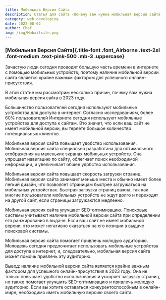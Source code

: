 ```yaml
---
title: Мобильная Версия Сайта
description: Статья для сайта «Почему вам нужна мобильная версия сайта в 2023 году.» Зачастую люди сегодня проводят большую часть времени в интернете с помощью мобильных устройств, поэтому наличие мобильной версии сайта является...s
category: web developing
date: 2022-08-02
author: Chef
img: /img/Mobailsite.png
---
```


<!-- more -->

### [Мобильная Версия Сайта]{.title-font .font_Airborne .text-2xl .font-medium .text-pink-500 .mb-3 .uppercase}


Зачастую люди сегодня проводят большую часть времени в интернете с помощью мобильных устройств, поэтому наличие мобильной версии сайта является крайне важным фактором для успешного онлайн-присутствия. 


В этой статье мы рассмотрим несколько причин, почему вам нужна мобильная версия сайта в 2023 году. 

Большинство пользователей сегодня используют мобильные устройства для доступа в интернет. Согласно исследованиям, более 60% пользователей Интернета сегодня используют мобильные устройства для доступа к сайтам. Это значит, что если ваш сайт не имеет мобильной версии, вы теряете большое количество потенциальных клиентов. 


Мобильная версия сайта повышает удобство использования. Мобильная версия сайта специально разработана для оптимального отображения на маленьких экранах мобильных устройств. Она упрощает навигацию по сайту, облегчает поиск необходимой информации, и увеличивает общее удобство использования. 


Мобильная версия сайта повышает скорость загрузки страниц. Мобильная версия сайта занимает меньше места и обычно имеет более легкий дизайн, что позволяет страницам быстрее загружаться на мобильных устройствах. Быстрая загрузка страниц важна, так как многие пользователи мобильных устройств не ждут долго и переходят на другой сайт, если страницы загружаются медленно. 



Мобильная версия сайта улучшает SEO-оптимизацию. Поисковые системы учитывают наличие мобильной версии сайта при определении его ранжирования в выдаче. Если ваш сайт не имеет мобильной версии, это может негативно сказаться на его позиции в выдаче поисковой системы. 

Мобильная версия сайта помогает привлечь молодую аудиторию. Молодежь сегодня предпочитает использовать мобильные устройства для доступа в интернет, и, следовательно, мобильная версия сайта может помочь привлечь эту аудиторию. 


Вывод: наличие мобильной версии сайта является крайне важным фактором для успешного онлайн-присутствия в 2023 году. Она не только повышает удобство использования и ускоряет загрузку страниц, но также помогает улучшить SEO-оптимизацию и привлечь молодую аудиторию. Если вы хотите оставаться конкурентоспособным в онлайн-мире, необходимо иметь мобильную версию своего сайта.
